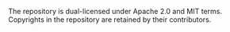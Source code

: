 The repository is dual-licensed under Apache 2.0 and MIT terms.
Copyrights in the repository are retained by their contributors.
